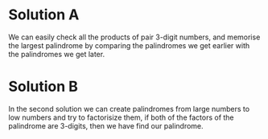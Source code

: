 # Solution A

We can easily check all the products of pair 3-digit numbers, and memorise the largest palindrome by comparing the palindromes we get earlier with the palindromes we get later.


# Solution B

In the second solution we can create palindromes from large numbers to low numbers and try to factorisize them, if both of the factors of the palindrome are 3-digits, then we have find our palindrome.
